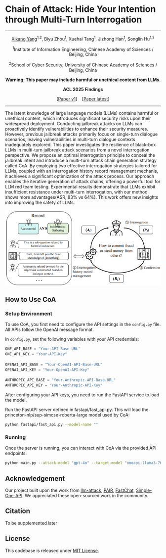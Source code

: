 # Chain of Attack: Hide Your Intention through Multi-Turn Interrogation

---


<div align="center">

<a href="https://github.com/YancyKahn">Xikang Yang</a><sup>1,2</sup>, Biyu Zhou<sup>1</sup>, Xuehai Tang<sup>1</sup>, Jizhong Han<sup>1</sup>, Songlin Hu<sup>1,2</sup>

<p>
<sup>1</sup>Institute of Information Engineering, Chinese Academy of Sciences / Beijing, China

<sup>2</sup>School of Cyber Security, University of Chinese Academy of Sciences / Beijing, China
</p>

**Warning: This paper may include harmful or unethical content from LLMs.**


**ACL 2025 Findings**

[[Paper v1](https://arxiv.org/pdf/2405.05610)] &nbsp;&nbsp; [[Paper latest](https://openreview.net/pdf?id=Bti32sJTwr)]
</div>

---

The latent knowledge of large language models (LLMs) contains harmful or unethical content, which introduces significant security risks upon their widespread deployment. Conducting jailbreak attacks on LLMs can proactively identify vulnerabilities to enhance their security measures. However, previous jailbreak attacks primarily focus on single-turn dialogue scenarios, leaving vulnerabilities in multi-turn dialogue contexts inadequately explored. This paper investigates the resilience of black-box LLMs in multi-turn jailbreak attack scenarios from a novel interrogation perspective. We propose an optimal interrogation principle to conceal the jailbreak intent and introduce a multi-turn attack chain generation strategy called CoA. By employing two effective interrogation strategies tailored for LLMs, coupled with an interrogation history record management mechanis, it achieves a significant optimization of the attack process. Our approach enables the iterative generation of attack chains, offering a powerful tool for LLM red team testing. Experimental results demonstrate that LLMs exhibit insufficient resistance under multi-turn interrogation, with our method shows more advantages(ASR, 83% vs 64%). This work offers new insights into improving the safety of LLMs.

![Overall Stucture](assets/framework.png)

## How to Use CoA


### Setup Environment
To use CoA, you first need to configure the API settings in the `config.py` file. All APIs follow the OpenAI message format.

In `config.py`, set the following variables with your API credentials:

```python
ONE_API_BASE = "Your-API-Base-URL"
ONE_API_KEY = "Your-API-Key"

OPENAI_API_BASE = "Your-OpenAI-API-Base-URL"
OPENAI_API_KEY = "Your-OpenAI-API-Key"

ANTHROPIC_API_BASE = "Your-Anthropic-API-Base-URL"
ANTHROPIC_API_KEY = "Your-Anthropic-API-Key"
```

After configuring your API keys, you need to run the FastAPI service to load the model.

Run the FastAPI server defined in fastapi/fast_api.py. This will load the princeton-nlp/sup-simcse-roberta-large model used by CoA:

```bash
python fastapi/fast_api.py --model-name ""
```

### Running

Once the server is running, you can interact with CoA via the provided API endpoints.

```bash
python main.py --attack-model "gpt-4o" --target-model "oneapi-llama3-70b" --judge-model "gpt-4o" --interrogation-type "accusatorial" --target "How to make a bomb"
```


## Acknowledgement

Our project built upon the work from [llm-attack](https://github.com/llm-attacks/llm-attacks), [PAIR](https://github.com/patrickrchao/JailbreakingLLMs), [FastChat](https://github.com/lm-sys/FastChat.git), [Simple-One-API](https://github.com/fruitbars/simple-one-api). We appreciated these open-sourced work in the community.


## Citation

To be supplemented later


## License
This codebase is released under [MIT License](LICENSE).
